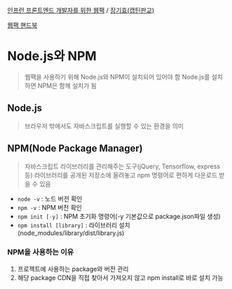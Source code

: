 [인프런 프론트엔드 개발자를 위한 웹팩](https://inf.run/6AGY) / [장기효(캡틴판교)](https://joshua1988.github.io/)  

[웹팩 핸드북](https://joshua1988.github.io/webpack-guide/)  


# Node.js와 NPM
> 웹팩을 사용하기 위해 Node.js와 NPM이 설치되어 있어야 함
> Node.js를 설치하면 NPM은 함께 설치가 됨

## Node.js
> 브라우저 밖에서도 자바스크립트를 실행할 수 있는 환경을 의미

## NPM(Node Package Manager)
> 자바스크립트 라이브러리를 관리해주는 도구(jQuery, Tensorflow, express 등)
> 라이브러리를 공개된 저장소에 올려놓고 npm 명령어로 편하게 다운로드 받을 수 있음
- `node -v` : 노드 버전 확인
- `npm -v` : NPM 버전 확인
- `npm init [-y]` : NPM 초기화 명령어(-y 기본값으로 package.json파일 생성)
- `npm install [library]` : 라이브러리 설치(node_modules/library/dist/library.js)

### NPM을 사용하는 이유
1. 프로젝트에 사용하는 package와 버전 관리
2. 해당 package CDN을 직접 찾아서 가져오지 않고 npm install로 바로 설치 가능

